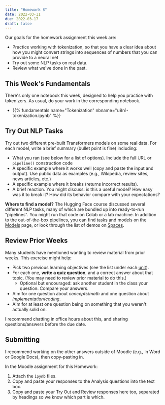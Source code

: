 ```yaml
---
title: "Homework 8"
date: 2022-03-11
due: 2022-03-17
draft: false
---
```


Our goals for the homework assignment this week are:

- Practice working with tokenization, so that you have a clear idea about how you might convert strings into sequences of numbers that you can provide to a neural net
- Try out some NLP tasks on real data.
- Review what we've done in the past.

## This Week's Fundamentals

There's only one notebook this week, designed to help you practice with tokenizers. As usual, do your work in the corresponding notebook.

- {{% fundamentals name="Tokenization" nbname="u8n1-tokenization.ipynb" %}}

## Try Out NLP Tasks

Try out two different pre-built Transformers models on some real data. For each model, write a brief summary (bullet point is fine) including:

- What you ran (see below for a list of options). Include the full URL or `pipeline()` construction code
- A specific example where it works well (copy and paste the input and output). Use public data as examples (e.g., Wikipedia, review sites, news articles, etc.)
- A specific example where it breaks (returns incorrect results).
- A brief reaction. You might discuss: is this a useful model? How easy was it to break it? How did its behavior compare with your expectations?

**Where to find a model?** The Hugging Face course discussed several different NLP tasks, many of which are bundled up into ready-to-run "pipelines". You might run that code on Colab or a lab machine. In addition to the out-of-the-box pipelines, you can find tasks and models on the [Models](https://huggingface.co/models) page, or look through the list of demos on [Spaces](https://huggingface.co/spaces).

## Review Prior Weeks

Many students have mentioned wanting to review material from prior weeks. This exercise might help:

- Pick two previous learning objectives (see the list under each [unit](/units)).
- For each one, **write a quiz question**, and a correct answer about that topic. (You may need to review prior material to do this.)
  - Optional but encouraged: ask another student in the class your question. Compare your answers.
- Aim for one question about *concepts*/*math* and one question about *implementation*/*coding*.
- Aim for at least one question being on something that you weren't actually solid on.

I recommend chatting in office hours about this, and sharing questions/answers before the due date.

## Submitting

I recommend working on the other answers outside of Moodle (e.g., in Word or Google Docs), then copy-pasting in.

In the Moodle assignment for this Homework:

1. Attach the `ipynb` files.
2. Copy and paste your responses to the Analysis questions into the text box.
3. Copy and paste your Try Out and Review responses here too, separated by headings so we know which part is which.
